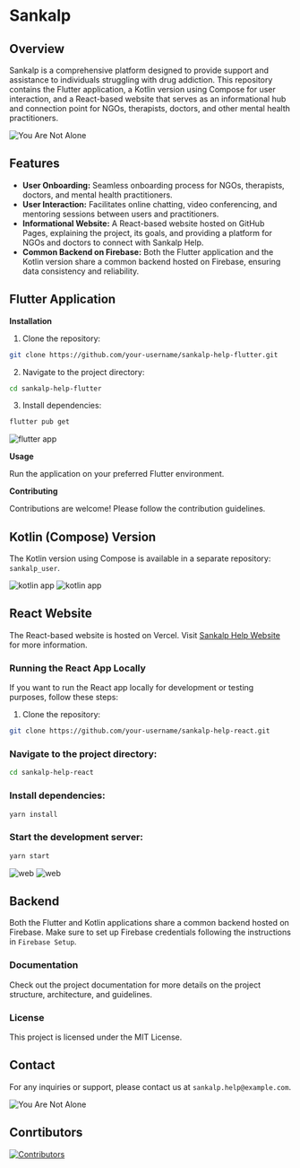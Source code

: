 # Sankalp

## Overview

Sankalp is a comprehensive platform designed to provide support and assistance to individuals struggling with drug addiction. This repository contains the Flutter application, a Kotlin version using Compose for user interaction, and a React-based website that serves as an informational hub and connection point for NGOs, therapists, doctors, and other mental health practitioners.

![You Are Not Alone](https://media.giphy.com/media/V0UVbB1tZCL3ov0Iwx/giphy.gif)

## Features

* **User Onboarding:** Seamless onboarding process for NGOs, therapists, doctors, and mental health practitioners.
* **User Interaction:** Facilitates online chatting, video conferencing, and mentoring sessions between users and practitioners.
* **Informational Website:** A React-based website hosted on GitHub Pages, explaining the project, its goals, and providing a platform for NGOs and doctors to connect with Sankalp Help.
* **Common Backend on Firebase:** Both the Flutter application and the Kotlin version share a common backend hosted on Firebase, ensuring data consistency and reliability.

## Flutter Application

**Installation**

1. Clone the repository:

```bash
git clone https://github.com/your-username/sankalp-help-flutter.git
```

2. Navigate to the project directory:

```bash
cd sankalp-help-flutter
```

3. Install dependencies:

```bash
flutter pub get
```
![flutter app](https://github.com/rachit-goyal1071/sankalp/blob/main/readme_assets/flutterapp.jpeg)

**Usage**

Run the application on your preferred Flutter environment.

**Contributing**

Contributions are welcome! Please follow the contribution guidelines.


## Kotlin (Compose) Version

The Kotlin version using Compose is available in a separate repository: `sankalp_user`.

![kotlin app](https://github.com/rachit-goyal1071/sankalp/blob/main/readme_assets/kotlinapp1.jpeg)
![kotlin app](https://github.com/rachit-goyal1071/sankalp/blob/main/readme_assets/kotlinapp2.jpeg)

## React Website

The React-based website is hosted on Vercel. Visit [Sankalp Help Website](https://sankalp-rho.vercel.app/) for more information.

### Running the React App Locally

If you want to run the React app locally for development or testing purposes, follow these steps:

1. Clone the repository:

```bash
git clone https://github.com/your-username/sankalp-help-react.git

```
### Navigate to the project directory:
```bash
cd sankalp-help-react
```
### Install dependencies:
```bash
yarn install
```
### Start the development server:
```bash
yarn start
```

![web](https://github.com/rachit-goyal1071/sankalp/blob/main/readme_assets/webapp1.jpeg)
![web](https://github.com/rachit-goyal1071/sankalp/blob/main/readme_assets/webapp2.jpeg)

## Backend

Both the Flutter and Kotlin applications share a common backend hosted on Firebase. Make sure to set up Firebase credentials following the instructions in `Firebase Setup`.

### Documentation

Check out the project documentation for more details on the project structure, architecture, and guidelines.

### License

This project is licensed under the MIT License.

## Contact

For any inquiries or support, please contact us at `sankalp.help@example.com`.

![You Are Not Alone](https://media.giphy.com/media/v1.Y2lkPTc5MGI3NjExaG4wNGlpNHg4amdsNmdmeHZ5emZoNDJieGFkM2VvcXN4bHJwb2lvZiZlcD12MV9pbnRlcm5hbF9naWZfYnlfaWQmY3Q9Zw/uhBqa2QQiwS3v98m1I/giphy.gif)

## Conrtibutors
[![Contributors](https://contrib.rocks/image?repo=rachit-goyal1071/sankalp)](https://github.com/rachit-goyal1071/sankalp/graphs/contributors)
